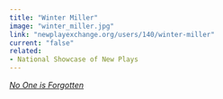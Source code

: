 ```yaml
---
title: "Winter Miller"
image: "winter_miller.jpg"
link: "newplayexchange.org/users/140/winter-miller"
current: "false"
related:
- National Showcase of New Plays
---
```


<a href="https://newplayexchange.org/plays/28195/no-one-forgotten" rel="nofollow">*No One is Forgotten*</a>
